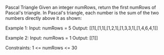 Pascal Triangle
Given an integer numRows, return the first numRows of Pascal's triangle.
In Pascal's triangle, each number is the sum of the two numbers directly above it as shown:

Example 1:
Input: numRows = 5
Output: [[1],[1,1],[1,2,1],[1,3,3,1],[1,4,6,4,1]]

Example 2:
Input: numRows = 1
Output: [[1]]
 
Constraints:
1 <= numRows <= 30
 
